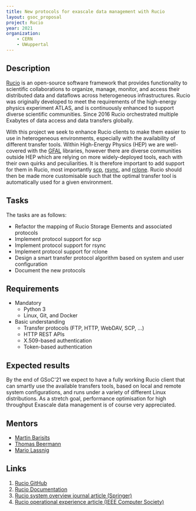 ```yaml
---
title: New protocols for exascale data management with Rucio
layout: gsoc_proposal
project: Rucio
year: 2021
organization:
    - CERN
    - UWuppertal
---
```


## Description

[Rucio](https://rucio.cern.ch) is an open-source software framework that provides functionality to scientific collaborations to organize, manage, monitor, and access their distributed data and dataflows across heterogeneous infrastructures. Rucio was originally developed to meet the requirements of the high-energy physics experiment ATLAS, and is continuously enhanced to support diverse scientific communities. Since 2016 Rucio orchestrated multiple Exabytes of data access and data transfers globally.

With this project we seek to enhance Rucio clients to make them easier to use in heterogeneous environments, especially with the availability of different transfer tools. Within High-Energy Physics (HEP) we are well-covered with the [GFAL](https://linux.die.net/man/3/gfal) libraries, however there are diverse communities outside HEP which are relying on more widely-deployed tools, each with their own quirks and peculiarities. It is therefore important to add support for them in Rucio, most importantly [scp](https://en.wikipedia.org/wiki/Secure_copy_protocol), [rsync](https://en.wikipedia.org/wiki/Rsync), and [rclone](https://en.wikipedia.org/wiki/Rclone). Rucio should then be made more customisable such that the optimal transfer tool is automatically used for a given environment.

## Tasks

The tasks are as follows:
 * Refactor the mapping of Rucio Storage Elements and associated protocols
 * Implement protocol support for scp
 * Implement protocol support for rsync
 * Implement protocol support for rclone
 * Design a smart transfer protocol algorithm based on system and user configuration
 * Document the new protocols

## Requirements

 * Mandatory
   * Python 3
   * Linux, Git, and Docker
 * Basic understanding
   * Transfer protocols (FTP, HTTP, WebDAV, SCP, ...)
   * HTTP REST APIs
   * X.509-based authentication
   * Token-based authentication

## Expected results

By the end of GSoC'21 we expect to have a fully working Rucio client that can smartly use the available transfers tools, based on local and remote system configurations, and runs under a variety of different Linux distributions. As a stretch goal, performance optimisation for high throughput Exascale data management is of course very appreciated.

## Mentors
 * [Martin Barisits](mailto:martin.barisits@cern.ch)
 * [Thomas Beermann](mailto:thomas.beermann@cern.ch)
 * [Mario Lassnig](mailto:mario.lassnig@cern.ch)

## Links
 1. [Rucio GitHub](https://github.com/rucio/rucio)
 2. [Rucio Documentation](https://rucio.readthedocs.io/en/latest/)
 2. [Rucio system overview journal article (Springer)](https://doi.org/10.1007/s41781-019-0026-3)
 3. [Rucio operational experience article (IEEE Computer Society)](http://sites.computer.org/debull/A20mar/p9.pdf)
